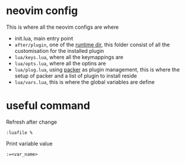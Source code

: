 # neovim config

This is where all the neovim configs are where
- init.lua, main entry point
- `after/plugin`, one of the [runtime dir](https://neovim.io/doc/user/options.html#'runtimepath'), this folder consist of all the customisation for the installed plugin
- `lua/keys.lua`, where all the keymappings are
- `lua/opts.lua`, where all the optins are
- `lua/plug.lua`, using [packer](https://github.com/wbthomason/packer.nvim) as plugin management, this is where the setup of packer and a list of plugin to install reside
- `lua/vars.lua`, this is where the global variables are define

# useful command

Refresh after change
```
:luafile %
```

Print variable value
```
:=<var_name>
```

